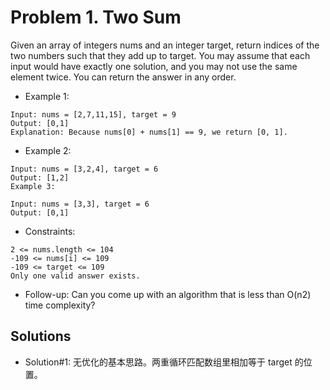 # Problem  1. Two Sum

Given an array of integers nums and an integer target, return indices of the two numbers such that they add up to target.
You may assume that each input would have exactly one solution, and you may not use the same element twice.
You can return the answer in any order.

- Example 1:

```text
Input: nums = [2,7,11,15], target = 9
Output: [0,1]
Explanation: Because nums[0] + nums[1] == 9, we return [0, 1].
```

- Example 2:

```text
Input: nums = [3,2,4], target = 6
Output: [1,2]
Example 3:

Input: nums = [3,3], target = 6
Output: [0,1]
```

- Constraints:

```text
2 <= nums.length <= 104
-109 <= nums[i] <= 109
-109 <= target <= 109
Only one valid answer exists.
```

- Follow-up: Can you come up with an algorithm that is less than O(n2) time complexity?

## Solutions

- Solution#1: 无优化的基本思路。两重循环匹配数组里相加等于 target 的位置。
